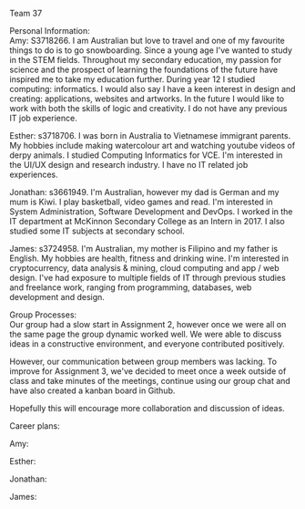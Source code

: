 Team 37

Personal Information: <br/>
Amy: S3718266. I am Australian but love to travel and one of my favourite things to do is to go snowboarding. Since a young age I've wanted to study in the STEM fields. Throughout my secondary education, my passion for science and the prospect of learning the foundations of the future have inspired me to take my education further. During year 12 I studied computing: informatics. I would also say I have a keen interest in design and creating: applications, websites and artworks. In the future I would like to work with both the skills of logic and creativity. I do not have any previous IT job experience. <br/>

Esther: s3718706. I was born in Australia to Vietnamese immigrant parents. My hobbies include making watercolour art and watching youtube videos of derpy animals. I studied Computing Informatics for VCE. I'm interested in the UI/UX design and research industry. I have no IT related job experiences.<br/>

Jonathan: s3661949. I'm Australian, however my dad is German and my mum is Kiwi. I play basketball, video games
and read. I'm interested in System Administration, Software Development and DevOps. I worked in the IT department at
McKinnon Secondary College as an Intern in 2017. I also studied some IT subjects at secondary school. <br/>

James: s3724958. I'm Australian, my mother is Filipino and my father is English. My hobbies are health, fitness and drinking wine. I'm interested in cryptocurrency, data analysis & mining, cloud computing and app / web design. I've had exposure to multiple fields of IT through previous studies and freelance work, ranging from programming, databases, web development and design.
<br/>

Group Processes: <br/>
Our group had a slow start in Assignment 2, however once we were all on the same page the group dynamic worked well. We were able to discuss ideas in a constructive environment, and everyone contributed positively.

However, our communication between group members was lacking. To improve for Assignment 3, we've decided to meet once a week outside of class and take minutes of the meetings, continue using our group chat and have also created a kanban board in Github.

Hopefully this will encourage more collaboration and discussion of ideas.

Career plans: <br/>

Amy:

Esther:

Jonathan:

James:
